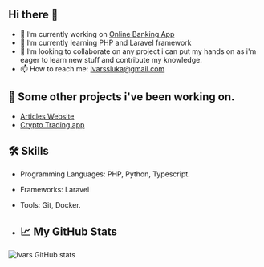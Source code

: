 ## Hi there 👋


- 🔭 I’m currently working on [Online Banking App](https://github.com/ivarssluka/onlinebank)
- 🌱 I’m currently learning PHP and Laravel framework
- 👯 I’m looking to collaborate on any project i can put my hands on as i'm eager to learn new stuff and contribute my knowledge.
- 📫 How to reach me: [ivarssluka@gmail.com](mailto:ivarssluka@gmail.com)

## 🚀 Some other projects i've been working on.

- [Articles Website](https://github.com/ivarssluka/ArticlesWebsite)
- [Crypto Trading app](https://github.com/ivarssluka/CryptoTrade)

## 🛠️ Skills

- Programming Languages: PHP, Python, Typescript.
- Frameworks: Laravel
- Tools: Git, Docker.

- ## 📈 My GitHub Stats

![Ivars GitHub stats](https://github-readme-stats.vercel.app/api?username=ivarssluka&show_icons=true&theme=radical)
